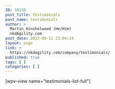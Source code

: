 ```yaml
---
ID: 10138
post_title: Testimonials
post_name: testimonials
author: >
  Martin Hinshelwood (He/Him)
  nkdAgility.com
post_date: 2013-09-11 23:04:14
layout: page
link: >
  https://nkdagility.com/company/testimonials/
published: true
tags: [ ]
categories: [ ]
---
```

[wpv-view name="testimonials-list-full"]